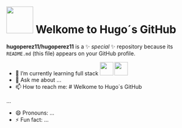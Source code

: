 # <img src="https://media3.giphy.com/media/v1.Y2lkPTc5MGI3NjExOHpubnZhZDdwY3F1eGhneTdrdTZiMm43NTFzdW9tMjY2M3hhc3BneSZlcD12MV9pbnRlcm5hbF9naWZfYnlfaWQmY3Q9Zw/vWiNUPfk8QajvkLI9S/giphy.gif" width="70"> Welkome to Hugo´s GitHub


**hugoperez11/hugoperez11** is a ✨ _special_ ✨ repository because its `README.md` (this file) appears on your GitHub profile.




- 🌱 I’m currently learning full stack  <img src="https://cdn.pixabay.com/photo/2022/03/21/21/44/file-7084006_1280.png" width="35"> <img src="https://cdn.pixabay.com/photo/2022/03/21/21/44/file-7084005_1280.png" width="35">
- 💬 Ask me about ...
- 📫 How to reach me: # Welkome to Hugo´s GitHub

...
- 😄 Pronouns: ...
- ⚡ Fun fact: ...

